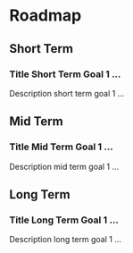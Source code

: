 # Roadmap


## Short Term

### Title Short Term Goal 1 ...
Description short term goal 1 ...


## Mid Term

### Title Mid Term Goal 1 ...
Description mid term goal 1 ...


## Long Term

### Title Long Term Goal 1 ...
Description long term goal 1 ...
